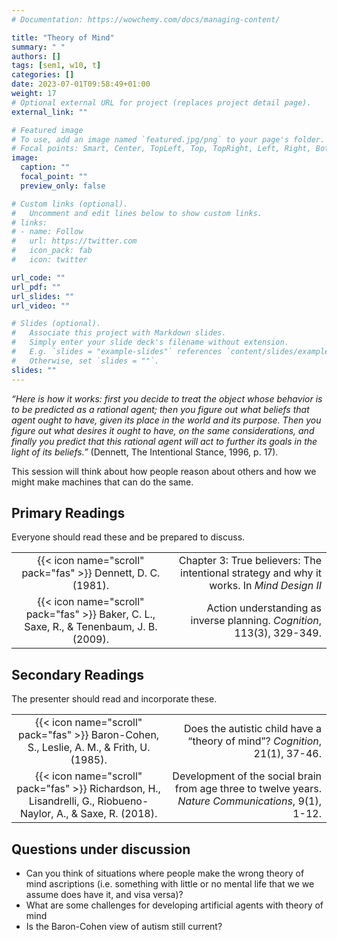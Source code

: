 ```yaml
---
# Documentation: https://wowchemy.com/docs/managing-content/

title: "Theory of Mind"
summary: " "
authors: []
tags: [sem1, w10, t]
categories: []
date: 2023-07-01T09:58:49+01:00
weight: 17
# Optional external URL for project (replaces project detail page).
external_link: ""

# Featured image
# To use, add an image named `featured.jpg/png` to your page's folder.
# Focal points: Smart, Center, TopLeft, Top, TopRight, Left, Right, BottomLeft, Bottom, BottomRight.
image:
  caption: ""
  focal_point: ""
  preview_only: false

# Custom links (optional).
#   Uncomment and edit lines below to show custom links.
# links:
# - name: Follow
#   url: https://twitter.com
#   icon_pack: fab
#   icon: twitter

url_code: ""
url_pdf: ""
url_slides: ""
url_video: ""

# Slides (optional).
#   Associate this project with Markdown slides.
#   Simply enter your slide deck's filename without extension.
#   E.g. `slides = "example-slides"` references `content/slides/example-slides.md`.
#   Otherwise, set `slides = ""`.
slides: ""
---
```



*“Here is how it works: first you decide to treat the object whose behavior is to be predicted as a rational agent; then you figure out what beliefs that agent ought to have, given its place in the world and its purpose. Then you figure out what desires it ought to have, on the same considerations, and finally you predict that this rational agent will act to further its goals in the light of its beliefs.”* (Dennett, The Intentional Stance, 1996, p. 17).


This session will think about how people reason about others and how we might make machines that can do the same.


## Primary Readings

Everyone should read these and be prepared to discuss.

|  |  |
|:----:|-----:|
| {{< icon name="scroll" pack="fas" >}} Dennett, D. C. (1981). | Chapter 3: True believers: The intentional strategy and why it works. In *Mind Design II* |
|  {{< icon name="scroll" pack="fas" >}} Baker, C. L., Saxe, R., & Tenenbaum, J. B. (2009). | Action understanding as inverse planning. *Cognition*, 113(3), 329-349. |

## Secondary Readings

The presenter should read and incorporate these.

|  |  |
|:----:|-----:|
|  {{< icon name="scroll" pack="fas" >}} Baron-Cohen, S., Leslie, A. M., & Frith, U. (1985). | Does the autistic child have a “theory of mind”? *Cognition*, 21(1), 37-46. |
| {{< icon name="scroll" pack="fas" >}} Richardson, H., Lisandrelli, G., Riobueno-Naylor, A., & Saxe, R. (2018). | Development of the social brain from age three to twelve years. *Nature Communications*, 9(1), 1-12. |

## Questions under discussion

 - Can you think of situations where people make the wrong theory of mind ascriptions (i.e. something with little or no mental life that we we assume does have it, and visa versa)?
 - What are some challenges for developing artificial agents with theory of mind
 - Is the Baron-Cohen view of autism still current?


